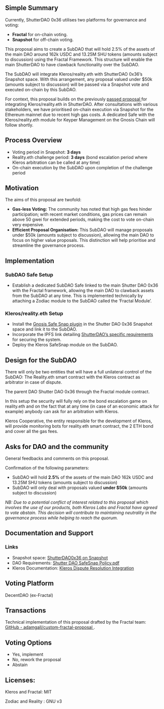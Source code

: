 ## Simple Summary

Currently, ShutterDAO 0x36 utilises two platforms for governance and voting:

* **Fractal** for on-chain voting.
* **Snapshot** for off-chain voting.

This proposal aims to create a SubDAO that will hold 2.5% of the assets of the main DAO around 162k USDC and 13.25M SHU tokens (amounts subject to discussion) using the Fractal Framework. This structure will enable the main ShutterDAO to have clawback functionality over the SubDAO.

The SubDAO will integrate Kleros/reality.eth with ShutterDAO 0x36’s Snapshot space. With this arrangement, any proposal valued under $50k (amounts subject to discussion) will be passed via a Snapshot vote and executed on-chain by this SubDAO.

For context, this proposal builds on the previously [passed proposal ](https://snapshot.org/#/shutterdao0x36.eth/proposal/0xeb96472b123874877828999c3113edd254b32d033acb88ce5fc63f28b5c69510) for integrating Kleros/reality.eth in ShutterDAO. After consultations with various stakeholders, we have prioritised on-chain execution via Snapshot for the Ethereum mainnet due to recent high gas costs. A dedicated Safe with the Kleros/reality.eth module for Keyper Management on the Gnosis Chain will follow shortly.

## Process Overview

* Voting period in Snapshot: **3 days**
* Reality.eth challenge period: **3 days** (bond escalation period where Kleros arbitration can be called at any time)
* On-chain execution by the SubDAO upon completion of the challenge period

## Motivation

The aims of this proposal are twofold:

* **Gas-less Voting:** The community has noted that high gas fees hinder participation; with recent market conditions, gas prices can remain above 50 gwei for extended periods, making the cost to vote on-chain very expensive.
* **Efficient Proposal Organisation:** This SubDAO will manage proposals under $50k (amounts subject to discussion), allowing the main DAO to focus on higher value proposals. This distinction will help prioritise and streamline the governance process.

## Implementation

### SubDAO Safe Setup

* Establish a dedicated SubDAO Safe linked to the main Shutter DAO 0x36 with the Fractal framework, allowing the main DAO to clawback assets from the SubDAO at any time. This is implemented technically by attaching a Zodiac module to the SubDAO called the ‘Fractal Module’.

### Kleros/reality.eth Setup

* Install the [Gnosis Safe Snap plugin](https://docs.snapshot.org/user-guides/plugins/safesnap-reality) in the Shutter DAO 0x36 Snapshot space and link it to the SubDAO.
* Incorporate the IPFS link detailing [ShutterDAO’s specific requirements](https://docs.google.com/document/d/1UgiodCw9E0raTS4DkZMB5BTotQ0uqbFncbz9-LKMtxY/edit?usp=sharing) for securing the system.
* Deploy the Kleros SafeSnap module on the SubDAO.

## Design for the SubDAO

There will only be two entities that will have a full unilateral control of the SubDAO: The Reality.eth smart contract with the Kleros contract as arbitrator in case of dispute.

The parent DAO Shutter DAO 0x36 through the Fractal module contract.

In this setup the security will fully rely on the bond escalation game on reality.eth and on the fact that at any time (in case of an economic attack for example) anybody can ask for an arbitration with Kleros.

Kleros Cooperative, the entity responsible for the development of Kleros, will provide monitoring bots for reality.eth smart contract, the 2 ETH bond and cover all the gas fees.

## Asks for DAO and the community

General feedbacks and comments on this proposal.

Confirmation of the following parameters:

* SubDAO will hold **2.5%** of the assets of the main DAO 162k USDC and 13.25M SHU tokens (amounts subject to discussion)
* SubDAO will only deal with proposals valued **under $50k** (amounts subject to discussion)

*NB: Due to a potential conflict of interest related to this proposal which involves the use of our products, both Kleros Labs and Fractal have agreed to vote abstain. This decision will contribute to maintaining neutrality in the governance process while helping to reach the quorum.*

## Documentation and Support

### Links

* Snapshot space: [ShutterDAO0x36 on Snapshot ](https://snapshot.org/#/shutterdao0x36.eth)
* DAO Requirements: [Shutter DAO SafeSnap Policy.pdf](https://ipfs.io/ipfs/QmSSnerJD5igiCzxdQ5NvvwpWsycmtoBmzAX4VmXNRQaMZ)
* Kleros Documentation: [Kleros Dispute Resolution Integration](https://docs.kleros.io/integrations/types-of-integrations/1.-dispute-resolution-integration-plan/channel-partners/zodiac-integration)

## Voting Platform

DecentDAO (ex-Fractal)

## Transactions

Technical implementation of this proposal drafted by the Fractal team: [GitHub - adamgall/custom-fractal-proposal ](https://github.com/adamgall/custom-fractal-proposal).

## Voting Options

* Yes, implement
* No, rework the proposal
* Abstain

## Licenses:

Kleros and Fractal: MIT

Zodiac and Reality : GNU v3


